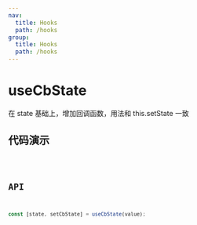 ```yaml
---
nav:
  title: Hooks
  path: /hooks
group:
  title: Hooks
  path: /hooks
---
```


# useCbState

在 state 基础上，增加回调函数，用法和 this.setState 一致

## 代码演示

<code src='./demo' />

## API

```javascript
const [state, setCbState] = useCbState(value);
```
